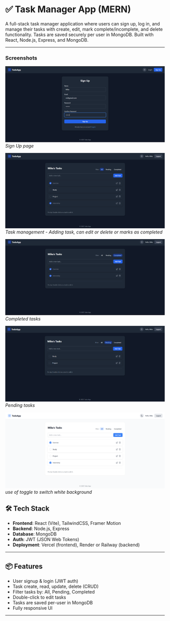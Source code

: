 # ✅ Task Manager App (MERN)

A full-stack task manager application where users can sign up, log in, and manage their tasks with create, edit, mark complete/incomplete, and delete functionality. Tasks are saved securely per user in MongoDB. Built with React, Node.js, Express, and MongoDB.

---

### Screenshots

![Welcome Screen](/signupPage.png)
*Sign Up page*

![Main Dashboard](/TasksDashboard.png)
*Task management - Adding task, can edit or delete or marks as completed*

![Welcome Screen](/img3.png)
*Completed tasks*

![Main Dashboard](/img4.png)
*Pending tasks*

![Main Dashboard](/img5.png)
*use of toggle to switch white background*




## 🛠 Tech Stack

- **Frontend**: React (Vite), TailwindCSS, Framer Motion
- **Backend**: Node.js, Express
- **Database**: MongoDB
- **Auth**: JWT (JSON Web Tokens)
- **Deployment**: Vercel (frontend), Render or Railway (backend)

---

## 📦 Features

- User signup & login (JWT auth)
- Task create, read, update, delete (CRUD)
- Filter tasks by: All, Pending, Completed
- Double-click to edit tasks
- Tasks are saved per-user in MongoDB
- Fully responsive UI

---

